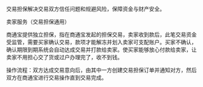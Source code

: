 交易担保解决交易双方信任问题和规避风险，保障资金与财产安全。

  


  


卖家服务（交易担保通用）

  


  


商通宝提供独立担保，指在商通宝发起的担保交易，卖家收到款后，此笔交易资金受监管，需要买家确认交易，款项才能解冻并划入卖家可支配账户。买家不确认，确认期限到期系统会自动达成交易并打款给卖家。使买家能够放心付款给卖家，让卖家不用担心交了货或过户办理完了，收不到钱。

  


  


操作流程：双方达成交易意向后，由其中一方创建交易担保订单并通知对方，然后双方在商通宝进行交易操作直到交易完成。


